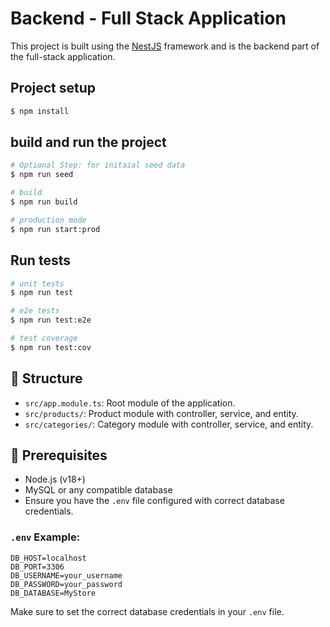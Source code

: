 
# Backend - Full Stack Application

This project is built using the [NestJS](https://github.com/nestjs/nest) framework and is the backend part of the full-stack application.

## Project setup

```bash
$ npm install
```

## build and run the project

```bash
# Optional Step: for initaial seed data
$ npm run seed

# build
$ npm run build

# production mode
$ npm run start:prod
```

## Run tests

```bash
# unit tests
$ npm run test

# e2e tests
$ npm run test:e2e

# test coverage
$ npm run test:cov
```

## 📁 Structure

- `src/app.module.ts`: Root module of the application.
- `src/products/`: Product module with controller, service, and entity.
- `src/categories/`: Category module with controller, service, and entity.

## 🔧 Prerequisites

- Node.js (v18+)
- MySQL or any compatible database
- Ensure you have the `.env` file configured with correct database credentials.

### `.env` Example:

```env
DB_HOST=localhost
DB_PORT=3306
DB_USERNAME=your_username
DB_PASSWORD=your_password
DB_DATABASE=MyStore
```

Make sure to set the correct database credentials in your `.env` file.